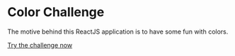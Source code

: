 # Color Challenge

The motive behind this ReactJS application is to have some fun with colors.

[Try the challenge now](https://react-color-challenge.web.app)
